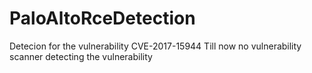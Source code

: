 # PaloAltoRceDetection
Detecion for the vulnerability CVE-2017-15944
Till now no vulnerability scanner detecting the vulnerability
